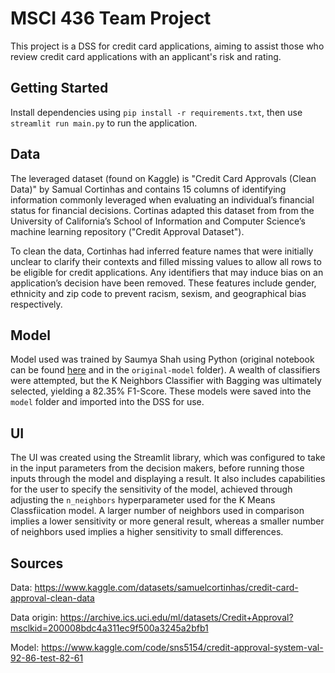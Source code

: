 # MSCI 436 Team Project
This project is a DSS for credit card applications, aiming to assist those who review credit card applications with an applicant's risk and rating. 

## Getting Started
Install dependencies using `pip install -r requirements.txt`, then use `streamlit run main.py` to run the application. 

## Data
The leveraged dataset (found on Kaggle) is "Credit Card Approvals (Clean Data)" by Samual Cortinhas and contains 15 columns of identifying information commonly leveraged when evaluating an individual’s financial status for financial decisions. Cortinas adapted this dataset from from the University of California’s School of Information and Computer Science’s machine learning repository ("Credit Approval Dataset").

To clean the data, Cortinhas had inferred feature names that were initially unclear to clarify their contexts and filled missing values to allow all rows to be eligible for credit applications. Any identifiers that may induce bias on an application’s decision have been removed. These features include gender, ethnicity and zip code to prevent racism, sexism, and geographical bias respectively.

## Model
Model used was trained by Saumya Shah using Python (original notebook can be found [here](https://www.kaggle.com/code/sns5154/credit-approval-system-val-92-86-test-82-61) and in the `original-model` folder). A wealth of classifiers were attempted, but the K Neighbors Classifier with Bagging was ultimately selected, yielding a 82.35% F1-Score. These models were saved into the `model` folder and imported into the DSS for use.

## UI
The UI was created using the Streamlit library, which was configured to take in the input parameters from the decision makers, before running those inputs through the model and displaying a result. It also includes capabilities for the user to specify the sensitivity of the model, achieved through adjusting the `n_neighbors` hyperparameter used for the K Means Classfiication model. A larger number of neighbors used in comparison implies a lower sensitivity or more general result, whereas a smaller number of neighbors used implies a higher sensitivity to small differences. 

## Sources
Data: https://www.kaggle.com/datasets/samuelcortinhas/credit-card-approval-clean-data 

Data origin: https://archive.ics.uci.edu/ml/datasets/Credit+Approval?msclkid=200008bdc4a311ec9f500a3245a2bfb1

Model: https://www.kaggle.com/code/sns5154/credit-approval-system-val-92-86-test-82-61 
